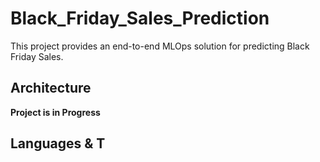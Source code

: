 # Black_Friday_Sales_Prediction
This project provides an end-to-end MLOps solution for predicting Black Friday Sales.
## Architecture
**Project is in Progress**
## Languages & T



